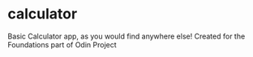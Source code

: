 # calculator
Basic Calculator app, as you would find anywhere else! Created for the Foundations part of Odin Project
